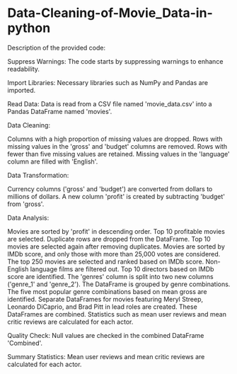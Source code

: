 # Data-Cleaning-of-Movie_Data-in-python

Description of the provided code:


Suppress Warnings: The code starts by suppressing warnings to enhance readability.


Import Libraries: Necessary libraries such as NumPy and Pandas are imported.


Read Data: Data is read from a CSV file named 'movie_data.csv' into a Pandas DataFrame named 'movies'.


Data Cleaning:

Columns with a high proportion of missing values are dropped.
Rows with missing values in the 'gross' and 'budget' columns are removed.
Rows with fewer than five missing values are retained.
Missing values in the 'language' column are filled with 'English'.


Data Transformation:

Currency columns ('gross' and 'budget') are converted from dollars to millions of dollars.
A new column 'profit' is created by subtracting 'budget' from 'gross'.

Data Analysis:

Movies are sorted by 'profit' in descending order.
Top 10 profitable movies are selected.
Duplicate rows are dropped from the DataFrame.
Top 10 movies are selected again after removing duplicates.
Movies are sorted by IMDb score, and only those with more than 25,000 votes are considered.
The top 250 movies are selected and ranked based on IMDb score.
Non-English language films are filtered out.
Top 10 directors based on IMDb score are identified.
The 'genres' column is split into two new columns ('genre_1' and 'genre_2').
The DataFrame is grouped by genre combinations.
The five most popular genre combinations based on mean gross are identified.
Separate DataFrames for movies featuring Meryl Streep, Leonardo DiCaprio, and Brad Pitt in lead roles are created.
These DataFrames are combined.
Statistics such as mean user reviews and mean critic reviews are calculated for each actor.

Quality Check: Null values are checked in the combined DataFrame 'Combined'.

Summary Statistics: Mean user reviews and mean critic reviews are calculated for each actor.
